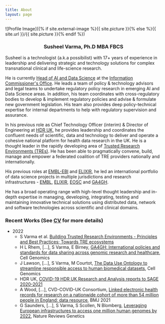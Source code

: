 ```yaml
---
title: About
layout: page
---
```

![Profile Image]({% if site.external-image %}{{ site.picture }}{% else %}{{ site.url }}/{{ site.picture }}{% endif %})

<h3 style="text-align:center;">Susheel Varma, Ph.D MBA FBCS</h3>

Susheel is a technologist (a.k.a possibilist) with 17+ years of experience in leadership and delivering strategic and technology solutions for complex transnational clinical and life-science research.

He is currently [Head of AI and Data Science](https://ico.org.uk/about-the-ico/what-we-do/our-work-on-artificial-intelligence/) at the [Information Commissioner's Office](https://ico.org.uk). He leads a team of policy & technology advisors and legal teams to undertake regulatory policy research in emerging AI and Data Science areas. In addition, his team coordinates with cross-regulatory bodies to develop & implement regulatory policies and advise & formulate new government legislation. His team also provides deep policy-technical expertise for internal departments to help with regulatory supervision and assurance.

In his previous role as Chief Technology Officer (interim) & Director of Engineering at [HDR UK](https://hdruk.ac.uk), he provides leadership and coordinates the confluent needs of scientific, data and technology to deliver and operate a cohesive national platform for health data research in the UK. He is a thought leader in the rapidly developing area of [Trusted Research Environments (TREs)](https://www.hdruk.ac.uk/access-to-health-data/trusted-research-environments/). He has been able to pragmatically convene, build, manage and empower a federated coalition of TRE providers nationally and internationally.

His previous roles at [EMBL-EBI](https://ebi.ac.uk) and [ELIXIR](https://ELIXIR-europe.org), he led an international portfolio of data science projects in multiple jurisdictions and research infrastructures - [EMBL](https://www.embl.org/), [ELIXIR](https://elixir-europe.org/), [EOSC](https://www.eosc.eu/) and [GA4GH](https://www.ga4gh.org/).

He has a broad operating range with high-level thought leadership and in-depth expertise in managing, developing, integrating, testing and maintaining innovative technical solutions using distributed data, network and software technologies across scientific and clinical domains.

### Recent Works (See [CV](/assets/Susheel-Varma-CV.pdf) for more details)

- 2022
  - S Varma et al. [Building Trusted Research Environments - Principles and Best Practices; Towards TRE ecosystems](https://zenodo.org/record/5767586/files/211208%20Building%20TREs%20Paper%20v1.0.pdf?download=1)
  - H L Rhem, [...], S Varma, E Birney, [GA4GH: International policies and standards for data sharing across genomic research and healthcare](https://doi.org/10.1016/j.xgen.2021.100029), Cell Genomics
  - J Lawson, [...], S Varma, M Courtot, [The Data Use Ontology to streamline responsible access to human biomedical datasets](https://doi.org/10.1016/j.xgen.2021.100029), Cell Genomics
  - HDR UK, [COVID-19 HDR UK Research and Analysis reports to SAGE 2020-2021](https://www.gov.uk/search/all?parent=scientific-advisory-group-for-emergencies&keywords=HDR+UK&organisations%5B%5D=scientific-advisory-group-for-emergencies&order=relevance)
  - A Wood, [...], CVD-COVID-UK Consortium, [Linked electronic health records for research on a nationwide cohort of more than 54 million people in England: data resource](https://doi.org/10.1136/bmj.n826), BMJ 2021
  - G Saunders, [...], S Varma, S Scollen, N Blomberg, [Leveraging European infrastructures to access one million human genomes by 2022](https://doi.org/10.1038/s41576-019-0156-9), Nature Reviews Genetics
